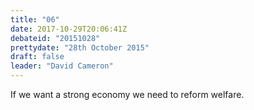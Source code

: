 ```yaml
---
title: "06"
date: 2017-10-29T20:06:41Z
debateid: "20151028"
prettydate: "28th October 2015"
draft: false
leader: "David Cameron"
---
```


If we want a strong economy we need to reform welfare.
